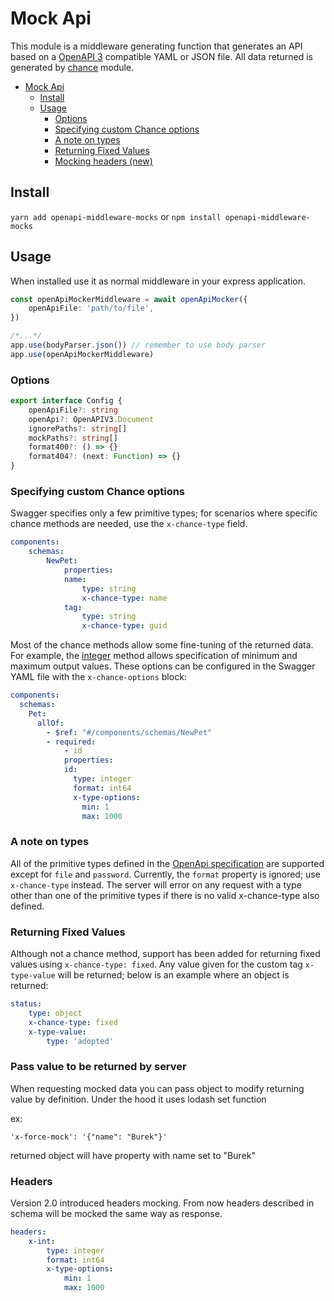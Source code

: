 # Mock Api

This module is a middleware generating function that generates an API based on a [OpenAPI 3](https://swagger.io/docs/specification/basic-structure/) compatible YAML or JSON file. All data returned is generated by [chance](https://chancejs.com/) module.

-   [Mock Api](#mock-api)
    -   [Install](#install)
    -   [Usage](#usage)
        -   [Options](#options)
        -   [Specifying custom Chance options](#specifying-custom-chance-options)
        -   [A note on types](#a-note-on-types)
        -   [Returning Fixed Values](#returning-fixed-values)
        -   [Mocking headers (new)](#headers)

## Install

`yarn add openapi-middleware-mocks`
or
`npm install openapi-middleware-mocks`

## Usage

When installed use it as normal middleware in your express application.

```ts
const openApiMockerMiddleware = await openApiMocker({
    openApiFile: 'path/to/file',
})

/*...*/
app.use(bodyParser.json()) // remember to use body parser
app.use(openApiMockerMiddleware)
```

### Options

```ts
export interface Config {
    openApiFile?: string
    openApi?: OpenAPIV3.Document
    ignorePaths?: string[]
    mockPaths?: string[]
    format400?: () => {}
    format404?: (next: Function) => {}
}
```

### Specifying custom Chance options

Swagger specifies only a few primitive types; for scenarios where specific chance methods are needed, use the `x-chance-type` field.

```yaml
components:
    schemas:
        NewPet:
            properties:
            name:
                type: string
                x-chance-type: name
            tag:
                type: string
                x-chance-type: guid
```

Most of the chance methods allow some fine-tuning of the returned data. For example, the [integer](https://chancejs.com/basics/integer.html) method allows specification of minimum and maximum output values. These options can be configured in the Swagger YAML file with the `x-chance-options` block:

```yaml
components:
  schemas:
    Pet:
      allOf:
        - $ref: "#/components/schemas/NewPet"
        - required:
            - id
            properties:
            id:
              type: integer
              format: int64
              x-type-options:
                min: 1
                max: 1000
```

### A note on types

All of the primitive types defined in the [OpenApi specification](https://swagger.io/docs/specification/data-models/data-types/) are supported except for `file` and `password`. Currently, the `format` property is ignored; use `x-chance-type` instead. The server will error on any request with a type other than one of the primitive types if there is no valid x-chance-type also defined.

### Returning Fixed Values

Although not a chance method, support has been added for returning fixed values using `x-chance-type: fixed`. Any value given for the custom tag `x-type-value` will be returned; below is an example where an object is returned:

```yaml
status:
    type: object
    x-chance-type: fixed
    x-type-value:
        type: 'adopted'
```

### Pass value to be returned by server

When requesting mocked data you can pass object to modify returning value by definition.
Under the hood it uses lodash set function

ex:

```
'x-force-mock': '{"name": "Burek"}'
```

returned object will have property with name set to "Burek"

### Headers

Version 2.0 introduced headers mocking. From now headers described in schema will be mocked the same way as response.

```yaml
headers:
    x-int:
        type: integer
        format: int64
        x-type-options:
            min: 1
            max: 1000
```
